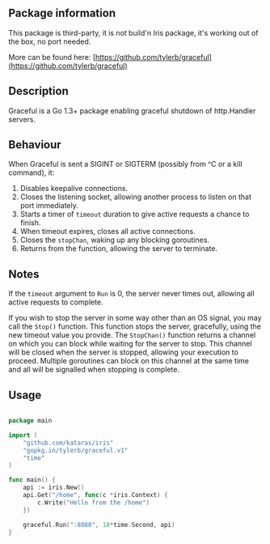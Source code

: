 ## Package information

This package is third-party, it is not build'n Iris package, it's working out of the box, no port needed.

More can be found here: 
[https://github.com/tylerb/graceful](https://github.com/tylerb/graceful)


## Description

Graceful is a Go 1.3+ package enabling graceful shutdown of http.Handler servers.


## Behaviour

When Graceful is sent a SIGINT or SIGTERM (possibly from ^C or a kill command), it:

1. Disables keepalive connections.
2. Closes the listening socket, allowing another process to listen on that port immediately.
3. Starts a timer of `timeout` duration to give active requests a chance to finish.
4. When timeout expires, closes all active connections.
5. Closes the `stopChan`, waking up any blocking goroutines.
6. Returns from the function, allowing the server to terminate.

## Notes

If the `timeout` argument to `Run` is 0, the server never times out, allowing all active requests to complete.

If you wish to stop the server in some way other than an OS signal, you may call the `Stop()` function.
This function stops the server, gracefully, using the new timeout value you provide. The `StopChan()` function
returns a channel on which you can block while waiting for the server to stop. This channel will be closed when
the server is stopped, allowing your execution to proceed. Multiple goroutines can block on this channel at the
same time and all will be signalled when stopping is complete.

## Usage

```go

package main

import (
	"github.com/kataras/iris"
	"gopkg.in/tylerb/graceful.v1"
	"time"
)

func main() {
	api := iris.New()
	api.Get("/home", func(c *iris.Context) {
		c.Write("Hello from the /home")
	})

	graceful.Run(":8080", 10*time.Second, api)
}


```